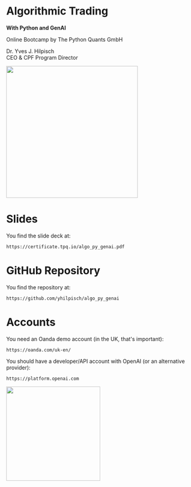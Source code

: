 Algorithmic Trading
===================

**With Python and GenAI**

Online Bootcamp by The Python Quants GmbH

Dr. Yves J. Hilpisch<br>
CEO & CPF Program Director

<img src="https://certificate.tpq.io/genai_bootcamp.jpeg" width=350px>



Slides
======

You find the slide deck at:

	https://certificate.tpq.io/algo_py_genai.pdf

GitHub Repository
=================

You find the repository at:

	https://github.com/yhilpisch/algo_py_genai


Accounts
========

You need an Oanda demo account (in the UK, that's important):

	https://oanda.com/uk-en/

You should have a developer/API account with OpenAI (or an alternative provider):

	https://platform.openai.com



<img src="https://certificate.tpq.io/tpq_brain_low.jpeg" width=250px>

